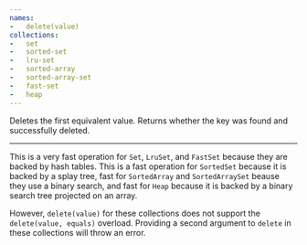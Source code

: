 ```yaml
---
names:
-   delete(value)
collections:
-   set
-   sorted-set
-   lru-set
-   sorted-array
-   sorted-array-set
-   fast-set
-   heap
---
```


Deletes the first equivalent value.
Returns whether the key was found and successfully deleted.

---

This is a very fast operation for `Set`, `LruSet`, and `FastSet` because they
are backed by hash tables.
This is a fast operation for `SortedSet` because it is backed by a splay tree,
fast for `SortedArray` and `SortedArraySet` beause they use a binary search,
and fast for `Heap` because it is backed by a binary search tree projected on an
array.

However, `delete(value)` for these collections does not support the
`delete(value, equals)` overload.
Providing a second argument to `delete` in these collections will throw an
error.

